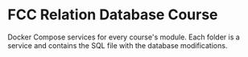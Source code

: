 # FCC Relation Database Course

Docker Compose services for every course's module.
Each folder is a service and contains the SQL file with the database modifications.
